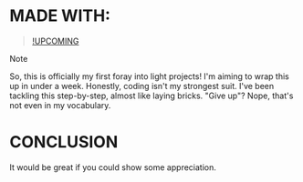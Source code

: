 # MADE WITH:
> [!UPCOMING](logo_large_monochrome_dark.png)

> [!NOTE]
> So, this is officially my first foray into light projects! I'm aiming to wrap this up in under a week. Honestly, coding isn't my strongest suit. I've been tackling this step-by-step, almost like laying bricks. "Give up"? Nope, that's not even in my vocabulary.

# CONCLUSION
It would be great if you could show some appreciation. 
